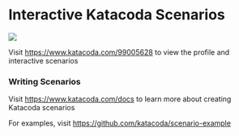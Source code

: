 # Interactive Katacoda Scenarios

[![](http://shields.katacoda.com/katacoda/99005628/count.svg)](https://www.katacoda.com/99005628 "Get your profile on Katacoda.com")

Visit https://www.katacoda.com/99005628 to view the profile and interactive scenarios

### Writing Scenarios
Visit https://www.katacoda.com/docs to learn more about creating Katacoda scenarios

For examples, visit https://github.com/katacoda/scenario-example
